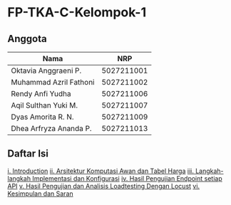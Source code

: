 # FP-TKA-C-Kelompok-1

## Anggota
| Nama | NRP |
|---------------------------|------------|
|Oktavia Anggraeni P. | 5027211001 |
|Muhammad Azril Fathoni | 5027211002 |
|Rendy Anfi Yudha| 5027211006 |
|Aqil Sulthan Yuki M. | 5027211007 |
|Dyas Amorita R. N. | 5027211009 |
|Dhea Arfryza Ananda P. | 5027211013 |

## Daftar Isi
[i. Introduction](#intro)
[ii. Arsitektur Komputasi Awan dan Tabel Harga](#rancangan)
[iii. Langkah-langkah Implementasi dan Konfigurasi](#implementasi)
[iv. Hasil Pengujian Endpoint setiap API](#endpoint)
[v. Hasil Pengujian dan Analisis Loadtesting Dengan Locust](#locust)
[vi. Kesimpulan dan Saran](#kesimpulandansaran)

